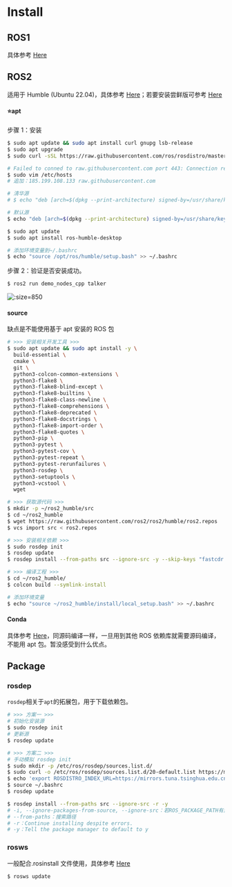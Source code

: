 # Install

## ROS1

具体参考 [Here](http://wiki.ros.org/noetic/Installation)

## ROS2

适用于 Humble (Ubuntu 22.04)，具体参考 [Here](https://docs.ros.org/en/humble/Installation/Ubuntu-Install-Debians.html)；若要安装尝鲜版可参考 [Here](https://docs.ros.org/en/humble/Installation/Testing.html)

<!-- tabs:start -->

#### **:star:apt**

步骤 1：安装

```bash
$ sudo apt update && sudo apt install curl gnupg lsb-release
$ sudo apt upgrade
$ sudo curl -sSL https://raw.githubusercontent.com/ros/rosdistro/master/ros.key -o /usr/share/keyrings/ros-archive-keyring.gpg

# Failed to conned to raw.githubusercontent.com port 443: Connection refused 时
$ sudo vim /etc/hosts
# 追加：185.199.108.133 raw.githubusercontent.com

# 清华源
# $ echo "deb [arch=$(dpkg --print-architecture) signed-by=/usr/share/keyrings/ros-archive-keyring.gpg] https://mirrors.tuna.tsinghua.edu.cn/ros2/ubuntu $(source /etc/os-release && echo $UBUNTU_CODENAME) main" | sudo tee /etc/apt/sources.list.d/ros2.list > /dev/null

# 默认源
$ echo "deb [arch=$(dpkg --print-architecture) signed-by=/usr/share/keyrings/ros-archive-keyring.gpg] http://packages.ros.org/ros2/ubuntu $(source /etc/os-release && echo $UBUNTU_CODENAME) main" | sudo tee /etc/apt/sources.list.d/ros2.list > /dev/null

$ sudo apt update
$ sudo apt install ros-humble-desktop

# 添加环境变量到~/.bashrc
$ echo "source /opt/ros/humble/setup.bash" >> ~/.bashrc
```

步骤 2：验证是否安装成功。

```bash
$ ros2 run demo_nodes_cpp talker
```

![](https://natsu-akatsuki.oss-cn-guangzhou.aliyuncs.com/img/L3PpIaqrMi15ctrj.png ':size=850')

#### **source**

缺点是不能使用基于 apt 安装的 ROS 包

```bash
# >>> 安装相关开发工具 >>>
$ sudo apt update && sudo apt install -y \
  build-essential \
  cmake \
  git \
  python3-colcon-common-extensions \
  python3-flake8 \
  python3-flake8-blind-except \
  python3-flake8-builtins \
  python3-flake8-class-newline \
  python3-flake8-comprehensions \
  python3-flake8-deprecated \
  python3-flake8-docstrings \
  python3-flake8-import-order \
  python3-flake8-quotes \
  python3-pip \
  python3-pytest \
  python3-pytest-cov \
  python3-pytest-repeat \
  python3-pytest-rerunfailures \
  python3-rosdep \
  python3-setuptools \
  python3-vcstool \
  wget

# >>> 获取源代码 >>>
$ mkdir -p ~/ros2_humble/src
$ cd ~/ros2_humble
$ wget https://raw.githubusercontent.com/ros2/ros2/humble/ros2.repos
$ vcs import src < ros2.repos

# >>> 安装相关依赖 >>>
$ sudo rosdep init
$ rosdep update
$ rosdep install --from-paths src --ignore-src -y --skip-keys "fastcdr rti-connext-dds-6.0.1 urdfdom_headers"

# >>> 编译工程 >>>
$ cd ~/ros2_humble/
$ colcon build --symlink-install

# 添加环境变量
$ echo "source ~/ros2_humble/install/local_setup.bash" >> ~/.bashrc
```

#### **Conda**

具体参考 [Here](https://github.com/RoboStack/ros-noetic)，同源码编译一样，一旦用到其他 ROS 依赖库就需要源码编译，不能用 apt 包。暂没感受到什么优点。

<!-- tabs:end -->

## Package

### rosdep

`rosdep`相关于`apt`的拓展包，用于下载依赖包。

```bash
# >>> 方案一 >>>
# 初始化安装源
$ sudo rosdep init
# 更新源
$ rosdep update

# >>> 方案二 >>>
# 手动模拟 rosdep init
$ sudo mkdir -p /etc/ros/rosdep/sources.list.d/
$ sudo curl -o /etc/ros/rosdep/sources.list.d/20-default.list https://mirrors.tuna.tsinghua.edu.cn/github-raw/ros/rosdistro/master/rosdep/sources.list.d/20-default.list
$ echo 'export ROSDISTRO_INDEX_URL=https://mirrors.tuna.tsinghua.edu.cn/rosdistro/index-v4.yaml' >> ~/.bashrc
$ source ~/.bashrc
$ rosdep update

$ rosdep install --from-paths src --ignore-src -r -y
# -i, --ignore-packages-from-source, --ignore-src：若ROS_PACKAGE_PATH有这个包/当前工作空间有该依赖包 ，则不rosdep安装
# --from-paths：搜索路径
# -r：Continue installing despite errors.
# -y：Tell the package manager to default to y
```

### rosws

一般配合.rosinstall 文件使用，具体参考 [Here](https://github.com/oceansystemslab/rosinstall)

```bash
$ rosws update
```